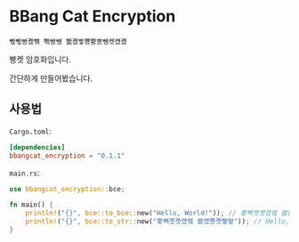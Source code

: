 # **BBang Cat Encryption**
`쀇쀇빵콌뺶 뽺빵뺑 뾂콌삫뿅뽱뽕뺑켓컜콌`


빵켓 암호화입니다.

간단하게 만들어봤습니다.

## **사용법**

`Cargo.toml`:
```toml
[dependencies]
bbangcat_encryption = "0.1.1"
```

`main.rs`:
```rust
use bbangcat_encryption::bce;

fn main() {
    println!("{}", bce::to_bce::new("Hello, World!")); // 뿢빽콋콋컜랰 쾛컜뿅콋뺗렾
    println!("{}", bce::to_str::new("뿢빽콋콋컜랰 쾛컜뿅콋뺗렾")); // Hello, World!
}

```

